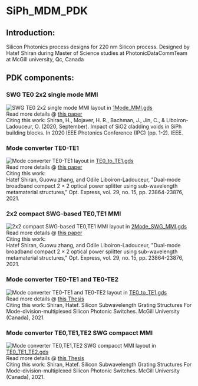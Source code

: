 # SiPh_MDM_PDK

## Introduction:
Silicon Photonics process designs for 220 nm Silicon process. Designed by Hatef Shiran during Master of Science studies at PhotonicDataCommTeam at McGill university, Qc, Canada

## PDK components:

### SWG TE0 2x2 single mode MMI
![SWG TE0 2x2 single mode MMI](https://drive.google.com/uc?export=view&id=1uh5Utd8xt_DOkeuLwjq3RQ-9X5ljGqp6)
layout in [1Mode_MMI.gds](https://github.com/Hatef-Shiran/Innovative-Photonic-Components/blob/f8a3e4b7ca01018bff85febf60d4d73c45da0e88/1Mode_SWG_MMI.gds)
<br />Read more details @ [this paper](https://ieeexplore.ieee.org/abstract/document/9252413/)
<br />Citing this work:
Shiran, H., Mojaver, H. R., Bachman, J., Jin, C., & Liboiron-Ladouceur, O. (2020, September). Impact of SiO2 cladding voids in SiPh building blocks. In 2020 IEEE Photonics Conference (IPC) (pp. 1-2). IEEE.

### Mode converter TE0-TE1
![Mode converter TE0-TE1](https://drive.google.com/uc?export=view&id=1mJ0hMFih5tKeZzL_scxIJklJbkooJnd5)
layout in [TE0_to_TE1.gds](https://github.com/Hatef-Shiran/Innovative-Photonic-Components/blob/f8a3e4b7ca01018bff85febf60d4d73c45da0e88/2Mode_multiplexer.gds)
<br />Read more details @ [this paper](https://opg.optica.org/oe/fulltext.cfm?uri=oe-29-15-23864&id=453266)
<br />Citing this work:
<br />Hatef Shiran, Guowu zhang, and Odile Liboiron-Ladouceur, "Dual-mode broadband compact 2 × 2 optical power splitter using sub-wavelength metamaterial structures," Opt. Express, vol. 29, no. 15, pp. 23864-23876, 2021.

### 2x2 compact SWG-based TE0,TE1 MMI 
![2x2 compact SWG-based TE0,TE1 MMI](https://drive.google.com/uc?export=view&id=1y0b-EVn9v76g9ND3nTW_wEe1M9NcpYZU)
layout in [2Mode_SWG_MMI.gds](https://github.com/Hatef-Shiran/Innovative-Photonic-Components/blob/227820c352c71ff74a9e842fe3f5794c51cfdfb8/2Mode_SWG_MMI.GDS)
<br />Read more details @ [this paper](https://opg.optica.org/oe/fulltext.cfm?uri=oe-29-15-23864&id=453266)
<br />Citing this work:
<br />Hatef Shiran, Guowu zhang, and Odile Liboiron-Ladouceur, "Dual-mode broadband compact 2 × 2 optical power splitter using sub-wavelength metamaterial structures," Opt. Express, vol. 29, no. 15, pp. 23864-23876, 2021.

### Mode converter TE0-TE1 and TE0-TE2
![Mode converter TE0-TE1 and TE0-TE2](https://drive.google.com/uc?export=view&id=1UplOG03gNhulIgmvJc-asZZ4tGR-Lme4)
layout in [TE0_to_TE1.gds](https://github.com/Hatef-Shiran/Innovative-Photonic-Components/blob/f8a3e4b7ca01018bff85febf60d4d73c45da0e88/3Mode_multiplexer.gds)
<br />Read more details @ [this Thesis](https://search.proquest.com/openview/1b52d4c1d201b122eca512489ac5d364/1?pq-origsite=gscholar&cbl=18750&diss=y)
<br />Citing this work:
Shiran, Hatef. Silicon Subwavelength Grating Structures For Mode-division-multiplexed Silicon Photonic Switches. McGill University (Canada), 2021.

### Mode converter TE0,TE1,TE2 SWG compacct MMI
![Mode converter TE0,TE1,TE2 SWG compacct MMI](https://drive.google.com/uc?export=view&id=1tWQywVaZccYGszpcIfXIbWoyvoOAmEgC)
layout in [TE0_TE1_TE2.gds](https://github.com/Hatef-Shiran/Innovative-Photonic-Components/blob/f8a3e4b7ca01018bff85febf60d4d73c45da0e88/3Mode_SWG_MMI.gds)
<br />Read more details @ [this Thesis](https://search.proquest.com/openview/1b52d4c1d201b122eca512489ac5d364/1?pq-origsite=gscholar&cbl=18750&diss=y)
<br />Citing this work:
Shiran, Hatef. Silicon Subwavelength Grating Structures For Mode-division-multiplexed Silicon Photonic Switches. McGill University (Canada), 2021.
